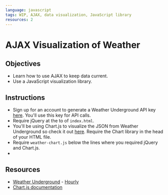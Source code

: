 ```yaml
---
language: javascript
tags: WIP, AJAX, data visualization, JavaScript library
resources: 2
---
```


# AJAX Visualization of Weather

## Objectives
* Learn how to use AJAX to keep data current.
* Use a JavaScript visualization library.

## Instructions
* Sign up for an account to generate a Weather Underground API key [here](http://www.wunderground.com/weather/api/d/login.html). You'll use this key for API calls.
* Require jQuery at the to of `index.html`.
* You'll be using Chart.js to visualize the JSON from Weather Underground so check it out [here](http://chartkick.com/). Require the Chart library in the head of your HTML file.
* Require `weather-chart.js` below the lines where you required jQuery and Chart.js.
* 

## Resources
* [Weather Underground](http://www.wunderground.com) - [Hourly](http://www.wunderground.com/weather/api/d/docs?d=data/hourly)
* [Chart.js documentation](http://www.chartjs.org/docs/#getting-started)
